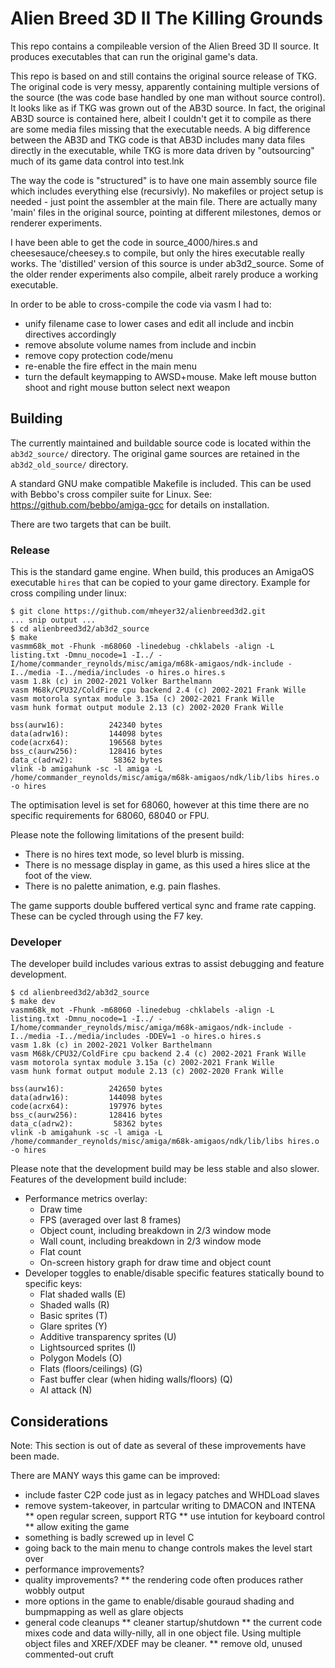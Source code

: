 # Alien Breed 3D II The Killing Grounds 

This repo contains a compileable version of the Alien Breed 3D II source.
It produces executables that can run the original game's data.

This repo is based on and still contains the original source release of TKG. The
original code is very messy, apparently containing multiple versions of the
source (the was code base handled by one man without source control).
It looks like as if TKG was grown out of the AB3D source. In fact, the original
AB3D source is contained here, albeit I couldn't get it to compile as there are
some media files missing that the executable needs.
A big difference between the AB3D and TKG code is that AB3D includes many data
files directly in the executable, while TKG is more data driven by "outsourcing"
much of its game data control into test.lnk

The way the code is "structured" is to have one main assembly source file which
includes everything else (recursivly). No makefiles or project setup is needed -
just point the assembler at the main file. There are actually many 'main' files
in the original source, pointing at different milestones, demos or renderer
experiments.

I have been able to get the code in source_4000/hires.s and
cheesesauce/cheesey.s to compile, but only the hires executable really works.
The 'distilled' version of this source is under ab3d2_source. 
Some of the older render experiments also compile, albeit rarely produce a working executable.

In order to be able to cross-compile the code via vasm I had to:

* unify filename case to lower cases and edit all include and incbin directives accordingly
* remove absolute volume names from include and incbin
* remove copy protection code/menu
* re-enable the fire effect in the main menu
* turn the default keymapping to AWSD+mouse. Make left mouse button shoot and right mouse button select next weapon

## Building
The currently maintained and buildable source code is located within the `ab3d2_source/` directory. The original game sources are retained in the `ab3d2_old_source/` directory.

A standard GNU make compatible Makefile is included. This can be used with Bebbo's cross compiler suite for Linux. See: https://github.com/bebbo/amiga-gcc for details on installation.

There are two targets that can be built.

### Release

This is the standard game engine. When build, this produces an AmigaOS executable `hires` that can be copied to your game directory. Example for cross compiling under linux:
```
$ git clone https://github.com/mheyer32/alienbreed3d2.git
... snip output ...
$ cd alienbreed3d2/ab3d2_source
$ make
vasmm68k_mot -Fhunk -m68060 -linedebug -chklabels -align -L listing.txt -Dmnu_nocode=1 -I../ -I/home/commander_reynolds/misc/amiga/m68k-amigaos/ndk-include -I../media -I../media/includes -o hires.o hires.s
vasm 1.8k (c) in 2002-2021 Volker Barthelmann
vasm M68k/CPU32/ColdFire cpu backend 2.4 (c) 2002-2021 Frank Wille
vasm motorola syntax module 3.15a (c) 2002-2021 Frank Wille
vasm hunk format output module 2.13 (c) 2002-2020 Frank Wille

bss(aurw16):	      242340 bytes
data(adrw16):	      144098 bytes
code(acrx64):	      196568 bytes
bss_c(aurw256):	      128416 bytes
data_c(adrw2):	       58362 bytes
vlink -b amigahunk -sc -l amiga -L /home/commander_reynolds/misc/amiga/m68k-amigaos/ndk/lib/libs hires.o -o hires

```
The optimisation level is set for 68060, however at this time there are no specific requirements for 68060, 68040 or FPU.

Please note the following limitations of the present build:

* There is no hires text mode, so level blurb is missing.
* There is no message display in game, as this used a hires slice at the foot of the view.
* There is no palette animation, e.g. pain flashes.

The game supports double buffered vertical sync and frame rate capping. These can be cycled through using the F7 key.


### Developer
The developer build includes various extras to assist debugging and feature development.
```
$ cd alienbreed3d2/ab3d2_source
$ make dev
vasmm68k_mot -Fhunk -m68060 -linedebug -chklabels -align -L listing.txt -Dmnu_nocode=1 -I../ -I/home/commander_reynolds/misc/amiga/m68k-amigaos/ndk-include -I../media -I../media/includes -DDEV=1 -o hires.o hires.s
vasm 1.8k (c) in 2002-2021 Volker Barthelmann
vasm M68k/CPU32/ColdFire cpu backend 2.4 (c) 2002-2021 Frank Wille
vasm motorola syntax module 3.15a (c) 2002-2021 Frank Wille
vasm hunk format output module 2.13 (c) 2002-2020 Frank Wille

bss(aurw16):	      242650 bytes
data(adrw16):	      144098 bytes
code(acrx64):	      197976 bytes
bss_c(aurw256):	      128416 bytes
data_c(adrw2):	       58362 bytes
vlink -b amigahunk -sc -l amiga -L /home/commander_reynolds/misc/amiga/m68k-amigaos/ndk/lib/libs hires.o -o hires
```

Please note that the development build may be less stable and also slower. Features of the development build include:

* Performance metrics overlay:
    * Draw time
    * FPS (averaged over last 8 frames)
    * Object count, including breakdown in 2/3 window mode
    * Wall count, including breakdown in 2/3 window mode
    * Flat count
    * On-screen history graph for draw time and object count
* Developer toggles to enable/disable specific features statically bound to specific keys:
    * Flat shaded walls (E)
    * Shaded walls (R)
    * Basic sprites (T)
    * Glare sprites (Y)
    * Additive transparency sprites (U)
    * Lightsourced sprites (I)
    * Polygon Models (O)
    * Flats (floors/ceilings) (G)
    * Fast buffer clear (when hiding walls/floors) (Q)
    * AI attack (N)



## Considerations
Note: This section is out of date as several of these improvements have been made.

There are MANY ways this game can be improved:

* include faster C2P   code just as in legacy patches and WHDLoad slaves
* remove system-takeover, in partcular writing to DMACON and INTENA
** open regular screen, support RTG
** use intution for keyboard control
** allow exiting the game
* something is badly screwed up in level C
* going back to the main menu to change controls makes the level start over
* performance improvements?
* quality improvements?
** the rendering code often produces rather wobbly output
* more options in the game to enable/disable gouraud shading and bumpmapping as well as glare objects
* general code cleanups
** cleaner startup/shutdown
** the current code mixes code and data willy-nilly, all in one object file. Using multiple object files and XREF/XDEF may be cleaner.
** remove old, unused commented-out cruft 



